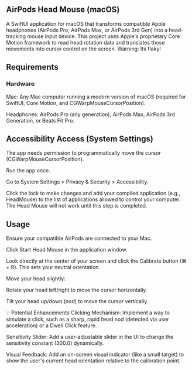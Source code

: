 ## AirPods Head Mouse (macOS)

A SwiftUI application for macOS that transforms compatible Apple headphones (AirPods Pro, AirPods Max, or AirPods 3rd Gen) into a head-tracking mouse input device. This project uses Apple's proprietary Core Motion framework to read head rotation data and translates those movements into cursor control on the screen. Warning: Its flaky!


## Requirements
### Hardware

Mac: Any Mac computer running a modern version of macOS (required for SwiftUI, Core Motion, and CGWarpMouseCursorPosition).

Headphones: AirPods Pro (any generation), AirPods Max, AirPods 3rd Generation, or Beats Fit Pro.


##  Accessibility Access (System Settings)

The app needs permission to programmatically move the cursor (CGWarpMouseCursorPosition).

Run the app once.

Go to System Settings > Privacy & Security > Accessibility.

Click the lock to make changes and add your compiled application (e.g., HeadMouse) to the list of applications allowed to control your computer. The Head Mouse will not work until this step is completed.

## Usage
Ensure your compatible AirPods are connected to your Mac.

Click Start Head Mouse in the application window.

Look directly at the center of your screen and click the Calibrate button (⌘ + R). This sets your neutral orientation.

Move your head slightly:

Rotate your head left/right to move the cursor horizontally.

Tilt your head up/down (nod) to move the cursor vertically.

💡 Potential Enhancements
Clicking Mechanism: Implement a way to simulate a click, such as a sharp, rapid head nod (detected via user acceleration) or a Dwell Click feature.

Sensitivity Slider: Add a user-adjustable slider in the UI to change the sensitivity constant (300.0) dynamically.

Visual Feedback: Add an on-screen visual indicator (like a small target) to show the user's current head orientation relative to the calibration point.

